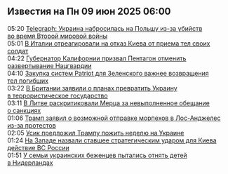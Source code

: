 <h2>Известия на Пн 09 июн 2025 06:00</h2><!--2025-06-09 05:20:15-->
<div class="rssn">
  <div><span class="smaller gray hspace">05:20</span> <a class="nodecor" href="https://news.rambler.ru/world/54799434-telegraph-ukraina-nabrosilas-na-polshu-iz-za-ubiystv-vo-vremya-vtoroy-mirovoy-voyny/">Telegraph: Украина набросилась на Польшу из-за убийств во время Второй мировой войны</a></div>
</div>
<div class="rssn">
  <div><span class="smaller gray hspace">05:01</span> <a class="nodecor" href="https://news.rambler.ru/world/54799378-v-italii-otreagirovali-na-otkaz-kieva-ot-priema-tel-svoih-soldat/">В Италии отреагировали на отказ Киева от приема тел своих солдат</a></div>
</div>
<div class="rssn">
  <div><span class="smaller gray hspace">04:22</span> <a class="nodecor" href="https://news.rambler.ru/world/54799356-gubernator-kalifornii-prizval-pentagon-otmenit-razvertyvanie-natsgvardii/">Губернатор Калифорнии призвал Пентагон отменить развертывание Нацгвардии</a></div>
</div>
<div class="rssn">
  <div><span class="smaller gray hspace">04:10</span> <a class="nodecor" href="https://news.rambler.ru/world/54799353-zakupka-sistem-patriot-dlya-zelenskogo-vazhnee-vozvrascheniya-tel-pogibshih/">Закупка систем Patriot для Зеленского важнее возвращения тел погибших</a></div>
</div>
<div class="rssn">
  <div><span class="smaller gray hspace">03:22</span> <a class="nodecor" href="https://news.rambler.ru/world/54798734-v-britanii-zayavili-o-planah-prevratit-ukrainu-v-terroristicheskoe-gosudarstvo/">В Британии заявили о планах превратить Украину в террористическое государство</a></div>
</div>
<div class="rssn">
  <div><span class="smaller gray hspace">03:11</span> <a class="nodecor" href="https://news.rambler.ru/world/54799282-v-litve-raskritikovali-mertsa-za-nevypolnennoe-obeschanie-o-sanktsiyah/">В Литве раскритиковали Мерца за невыполненное обещание о санкциях</a></div>
</div>
<div class="rssn">
  <div><span class="smaller gray hspace">01:06</span> <a class="nodecor" href="https://news.rambler.ru/world/54799179-tramp-zayavil-o-vozmozhnoy-otpravke-morpehov-v-los-andzheles-iz-za-protestov/">Трамп заявил о возможной отправке морпехов в Лос-Анджелес из-за протестов</a></div>
</div>
<div class="rssn">
  <div><span class="smaller gray hspace">02:05</span> <a class="nodecor" href="https://news.rambler.ru/world/54793483-usik-predlozhil-trampu-pozhit-nedelyu-na-ukraine/">Усик предложил Трампу пожить неделю на Украине</a></div>
</div>
<div class="rssn">
  <div><span class="smaller gray hspace">01:24</span> <a class="nodecor" href="https://news.rambler.ru/world/54799181-na-zapade-nazvali-stavshee-strategicheskim-udarom-dlya-kieva-deystvie-vs-rossii/">На Западе назвали ставшее стратегическим ударом для Киева действие ВС России</a></div>
</div>
<div class="rssn">
  <div><span class="smaller gray hspace">01:51</span> <a class="nodecor" href="https://news.rambler.ru/world/54794527-u-semi-ukrainskih-bezhentsev-pytalis-otnyat-detey-v-niderlandah/">У семьи украинских беженцев пытались отнять детей в Нидерландах</a></div>
</div>